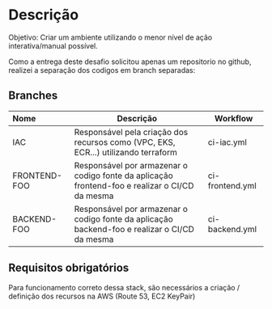 # Descrição

Objetivo: Criar um ambiente utilizando o menor nível de ação interativa/manual possível.

Como a entrega deste desafio solicitou apenas um repositorio no github, realizei a separação dos codigos em branch separadas:

## Branches

| Nome                  |  Descrição                                                                                      | Workflow        |
| :-------------------  |  ---------------------------------------------------------------------------------------------  | --------        |
| IAC                   |  Responsável pela criação dos recursos como (VPC, EKS, ECR...) utilizando terraform             | ci-iac.yml      |
| FRONTEND-FOO          |  Responsável por armazenar o codigo fonte da aplicação frontend-foo e realizar o CI/CD da mesma | ci-frontend.yml |
| BACKEND-FOO           |  Responsável por armazenar o codigo fonte da aplicação backend-foo e realizar o CI/CD da mesma  | ci-backend.yml |

## Requisitos obrigatórios

Para funcionamento correto dessa stack, são necessários a criação / definição dos recursos na AWS (Route 53, EC2 KeyPair)
